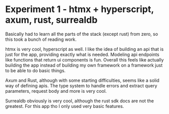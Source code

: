 # Experiment 1 - htmx + hyperscript, axum, rust, surrealdb

Basically had to learn all the parts of the stack (except rust) from zero, so this took a bunch of reading work.

htmx is very cool, hyperscript as well. I like the idea of building an api that is just for the app, providing exactly what is needed. Modeling api endpoints like functions that return ui components is fun.
Overall this feels like actually building the app instead of building my own framework on a framework just to be able to do basic things.

Axum and Rust, although with some starting difficulties, seems like a solid way of defining apis. The type system to handle errors and extract query parameters, request body and more is very cool.

Surrealdb obviously is very cool, although the rust sdk docs are not the greatest. For this app tho I only used very basic features.
